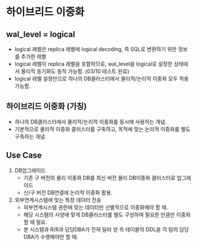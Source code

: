 # 하이브리드 이중화

## wal_level = logical
- logical 레벨은 replica 레벨에 logical decoding, 즉 SQL로 변환하기 위한 정보를 추가한 레벨
- logical 레벨이 replica 레벨을 포함하므로, wal_level을 logical로 설정한 상태에서 물리적 동기화도 동작 가능함. (03/10 테스트 완료)
- logical 레벨 설정만으로 하나의 DB클러스터에서 물리적/논리적 이중화 모두 적용 가능함.

## 하이브리드 이중화 (가칭)
- 하나의 DB클러스터에서 물리적/논리적 이중화를 동시에 사용하는 개념.
- 기본적으로 물리적 이중화 클러스터를 구축하고, 목적에 맞는 논리적 이중화를 별도 구축하는 개념.

## Use Case
1. DB업그레이드
   - 기존 구 버전의 물리 이중화 DB를 최신 버전 물리 DB이중화 클러스터로 업그레이드
   - 신/구 버전 DB연결에 논리적 이중화 활용.
2. 외부연계시스템에 맞는 특정 데이터 전송
   - 외부연계시스템 권한에 맞는 데이터만 선별적으로 이중화해야 할 때.
   - 해당 시스템의 사양에 맞게 DB클러스터를 별도 구성하여 필요한 만큼만 이중화할 때 필요.
   - 본 시스템과 R/R과 담당DBA가 전혀 달라 양 측 테이블의 DDL을 각 팀의 담당DBA가 수행해야만 할 때.

